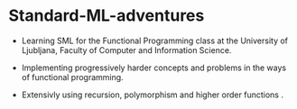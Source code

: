 # Standard-ML-adventures
- Learning SML for the Functional Programming class at the University of Ljubljana, Faculty of Computer and Information Science.

- Implementing progressively harder concepts and problems in the ways of functional programming.

- Extensivly using recursion, polymorphism and higher order functions .